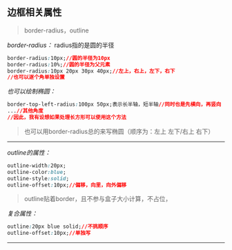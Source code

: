 ## 边框相关属性

> border-radius，outline

*border-radius：* radius指的是圆的半径

```css
border-radius:10px;//圆的半径为10px
border-radius:10%;//圆的半径为父元素
border-radius:10px 20px 30px 40px;//左上，右上，左下，右下
//也可以逐个角单独设置
```

*也可以绘制椭圆：* 

```css
border-top-left-radius:100px 50px;表示长半轴，短半轴//同时也是先横向，再竖向
...//其他角度
//因此，我有设想如果处理长方形可以使用这个方法
```

> 也可以用border-radius总的来写椭圆（顺序为：左上  左下/右上  右下）

---

*outline的属性：* 

```css
outline-width:20px;
outline-color:blue;
outline-style:solid;
outline-offset:10px;//偏移，向里，向外偏移
```

> outline贴着border，且不参与盒子大小计算，不占位，

*复合属性：* 

```css
outline:20px blue solid;//不挑顺序
outline-offset:10px;//单独写
```

---


